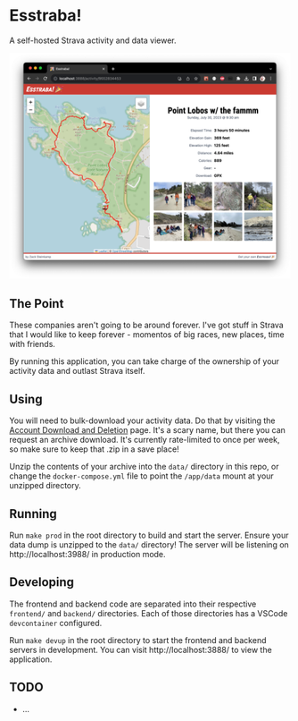 # Esstraba!

A self-hosted Strava activity and data viewer.

![Esstraba! Screenshot](screenshot.png)

## The Point

These companies aren't going to be around forever. I've got stuff in Strava that
I would like to keep forever - momentos of big races, new places, time with
friends.

By running this application, you can take charge of the ownership of your
activity data and outlast Strava itself.

## Using

You will need to bulk-download your activity data. Do that by visiting the
[Account Download and
Deletion](https://www.strava.com/athlete/delete_your_account) page. It's a scary
name, but there you can request an archive download. It's currently rate-limited
to once per week, so make sure to keep that .zip in a save place!

Unzip the contents of your archive into the `data/` directory in this repo, or
change the `docker-compose.yml` file to point the `/app/data` mount at your
unzipped directory.

## Running

Run `make prod` in the root directory to build and start the server. Ensure your data dump is unzipped to the `data/` directory! The server will be listening on http://localhost:3988/ in production mode.

## Developing

The frontend and backend code are separated into their respective `frontend/` and `backend/` directories. Each of those directories has a VSCode `devcontainer` configured.

Run `make devup` in the root directory to start the frontend and backend servers in development. You can visit http://localhost:3888/ to view the application.

## TODO

- ...
